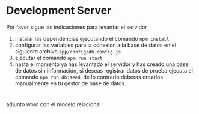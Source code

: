 
# Development Server
Por favor sigue las indicaciones para levantar el servidor
1. instalar las dependencias ejecutando el comando  `npm install`, 
2. configurar las variables para la conexion a la base de datos en el siguiente archivo `app/config/db.config.js` 
3. ejecutar el comando `npm run start`
4. hasta el momento ya has levantado el servidor y has creado una base de datos sin información, si deseas registrar datos de prueba ejecuta el comando `npm run db:seed`, de lo contrario deberas crearlos manualmente en tu gestor de base de datos.
#

adjunto word con el modelo relacional

